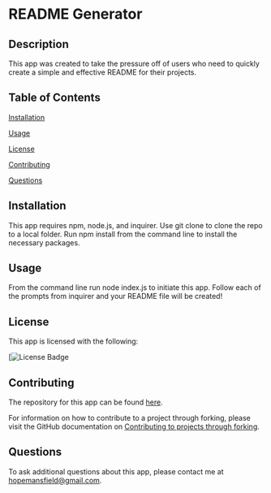 
# README Generator

## Description

This app was created to take the pressure off of users who need to quickly create a simple and effective README for their projects.


## Table of Contents

[Installation](#installation)

[Usage](#usage)

[License](#license)

[Contributing](#contributing)

[Questions](#questions)

    
## Installation
    
This app requires npm, node.js, and inquirer. Use git clone to clone the repo to a local folder. Run npm install from the command line to install the necessary packages.
    
## Usage
    
From the command line run node index.js to initiate this app. Follow each of the prompts from inquirer and your README file will be created!

  ## License
    
  This app is licensed with the following:
    


[![License Badge](https://img.shields.io/badge/License-WTFPL-blue.svg)
    
## Contributing

The repository for this app can be found [here](https://github.com/heyitsthatgirl/README-Generator).

For information on how to contribute to a project through forking, please visit the 
GitHub documentation on [Contributing to projects through forking](https://docs.github.com/en/get-started/quickstart/contributing-to-projects).

## Questions
    
To ask additional questions about this app, please contact me at hopemansfield@gmail.com.
